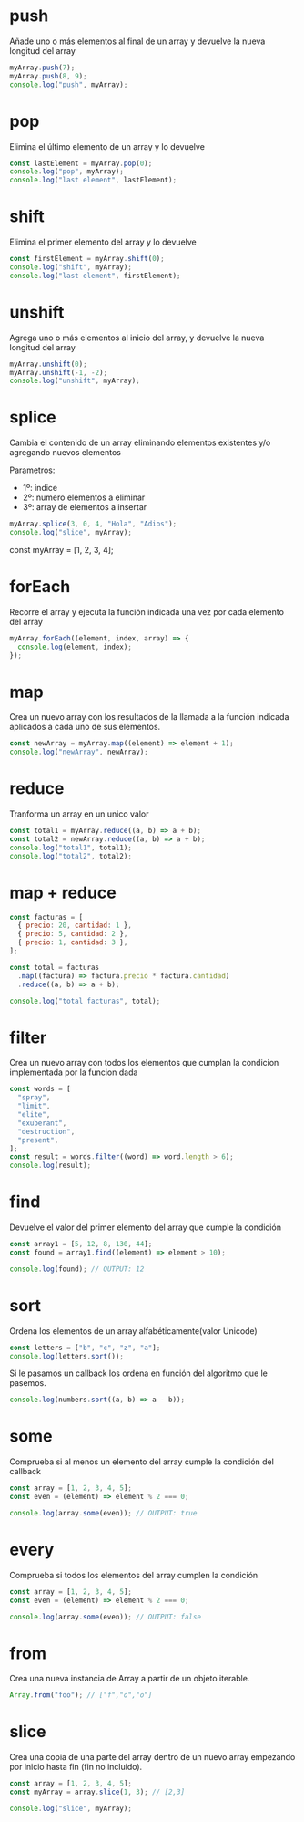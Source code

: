 # push

Añade uno o más elementos al final de un array y devuelve la nueva longitud del array

```js
myArray.push(7);
myArray.push(8, 9);
console.log("push", myArray);
```

# pop

Elimina el último elemento de un array y lo devuelve

```js
const lastElement = myArray.pop(0);
console.log("pop", myArray);
console.log("last element", lastElement);
```

# shift

Elimina el primer elemento del array y lo devuelve

```js
const firstElement = myArray.shift(0);
console.log("shift", myArray);
console.log("last element", firstElement);
```

# unshift

Agrega uno o más elementos al inicio del array, y devuelve la nueva longitud del array

```js
myArray.unshift(0);
myArray.unshift(-1, -2);
console.log("unshift", myArray);
```

# splice

Cambia el contenido de un array eliminando elementos existentes y/o agregando nuevos elementos

Parametros:

- 1º: indice
- 2º: numero elementos a eliminar
- 3º: array de elementos a insertar

```js
myArray.splice(3, 0, 4, "Hola", "Adios");
console.log("slice", myArray);
```

const myArray = [1, 2, 3, 4];

# forEach

Recorre el array y ejecuta la función indicada una vez por cada elemento del array

```js
myArray.forEach((element, index, array) => {
  console.log(element, index);
});
```

# map

Crea un nuevo array con los resultados de la llamada a la función indicada aplicados a cada uno de sus elementos.

```js
const newArray = myArray.map((element) => element + 1);
console.log("newArray", newArray);
```

# reduce

Tranforma un array en un unico valor

```js
const total1 = myArray.reduce((a, b) => a + b);
const total2 = newArray.reduce((a, b) => a + b);
console.log("total1", total1);
console.log("total2", total2);
```

# map + reduce

```js
const facturas = [
  { precio: 20, cantidad: 1 },
  { precio: 5, cantidad: 2 },
  { precio: 1, cantidad: 3 },
];

const total = facturas
  .map((factura) => factura.precio * factura.cantidad)
  .reduce((a, b) => a + b);

console.log("total facturas", total);
```

# filter

Crea un nuevo array con todos los elementos que cumplan la condicion implementada por la funcion dada

```js
const words = [
  "spray",
  "limit",
  "elite",
  "exuberant",
  "destruction",
  "present",
];
const result = words.filter((word) => word.length > 6);
console.log(result);
```

# find

Devuelve el valor del primer elemento del array que cumple la condición

```js
const array1 = [5, 12, 8, 130, 44];
const found = array1.find((element) => element > 10);

console.log(found); // OUTPUT: 12
```

# sort

Ordena los elementos de un array alfabéticamente(valor Unicode)

```js
const letters = ["b", "c", "z", "a"];
console.log(letters.sort());
```

Si le pasamos un callback los ordena en función del algoritmo que le pasemos.

```js
console.log(numbers.sort((a, b) => a - b));
```

# some

Comprueba si al menos un elemento del array cumple la condición del callback

```js
const array = [1, 2, 3, 4, 5];
const even = (element) => element % 2 === 0;

console.log(array.some(even)); // OUTPUT: true
```

# every

Comprueba si todos los elementos del array cumplen la condición

```js
const array = [1, 2, 3, 4, 5];
const even = (element) => element % 2 === 0;

console.log(array.some(even)); // OUTPUT: false
```

# from

Crea una nueva instancia de Array a partir de un objeto iterable.

```js
Array.from("foo"); // ["f","o","o"]
```

# slice

Crea una copia de una parte del array dentro de un nuevo array empezando por inicio hasta fin (fin no incluido).

```js
const array = [1, 2, 3, 4, 5];
const myArray = array.slice(1, 3); // [2,3]

console.log("slice", myArray);
```
